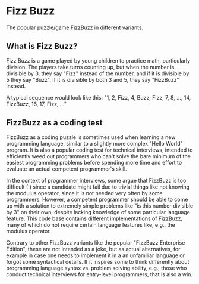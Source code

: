 # Fizz Buzz

The popular puzzle/game FizzBuzz in different variants.

## What is Fizz Buzz?

Fizz Buzz is a game played by young children to practice math, particularly division. The players take turns counting up, but when the number is divisible by 3, they say "Fizz" instead of the number, and if it is divisible by 5 they say "Buzz". If it is divisible by both 3 and 5, they say "FizzBuzz" instead.

A typical sequence would look like this: "1, 2, Fizz, 4, Buzz,  Fizz, 7, 8, ..., 14, FizzBuzz, 16, 17, Fizz, ..."

## FizzBuzz as a coding test

FizzBuzz as a coding puzzle is sometimes used when learning a new programming language, similar to a slightly more complex "Hello World" program. It is also a popular coding test for technical interviews, intended to efficiently weed out programmers who can't solve the bare minimum of the easiest programming problems before spending more time and effort to evaluate an actual competent programmer's skill.

In the context of programmer interviews, some argue that FizzBuzz is too difficult (!) since a candidate might fail due to trivial things like not knowing the modulus operator, since it is not needed very often by some programmers. However, a competent programmer should be able to come up with a solution to extremely simple problems like "is this number divisible by 3" on their own, despite lacking knowledge of some particular language feature. This code base contains different implementations of FizzBuzz, many of which do not require certain language features like, e.g., the modulus operator.

Contrary to other FizzBuzz variants like the popular "FizzBuzz Enterprise Edition", these are not intended as a joke, but as actual alternatives, for example in case one needs to implement it in a an unfamiliar language or forgot some syntactical details. If it inspires some to think differently about programming language syntax vs. problem solving ability, e.g., those who conduct technical interviews for entry-level programmers, that is also a win.
